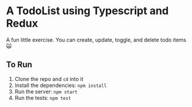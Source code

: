 # A TodoList using Typescript and Redux

A fun little exercise. You can create, update, toggle, and delete todo items 🙀

## To Run

1. Clone the repo and `cd` into it
2. Install the dependencies: `npm install`
3. Run the server: `npm start`
4. Run the tests: `npm test`
